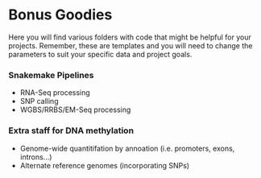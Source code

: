 # Bonus Goodies

Here you will find various folders with code that might be helpful for your projects. Remember, these are templates and you will need to change the parameters to suit your specific data and project goals.

### Snakemake Pipelines
* RNA-Seq processing
* SNP calling
* WGBS/RRBS/EM-Seq processing

### Extra staff for DNA methylation
* Genome-wide quantitifation by annoation (i.e. promoters, exons, introns...)
* Alternate reference genomes (incorporating SNPs)
